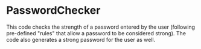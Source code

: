 # PasswordChecker

This code checks the strength of a password entered by the user (following pre-defined "rules" that allow a password to be considered strong).
The code also generates a strong password for the user as well. 
